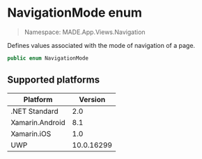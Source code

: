 # NavigationMode enum

> Namespace: MADE.App.Views.Navigation

Defines values associated with the mode of navigation of a page.

```csharp
public enum NavigationMode
```

## Supported platforms

| Platform | Version |
| --- | --- |
| .NET Standard | 2.0 |
| Xamarin.Android | 8.1 |
| Xamarin.iOS  | 1.0 |
| UWP | 10.0.16299 | 